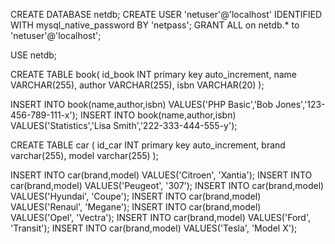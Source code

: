 CREATE DATABASE netdb;
CREATE USER 'netuser'@'localhost' IDENTIFIED WITH mysql_native_password BY 'netpass';
GRANT ALL on netdb.* to 'netuser'@'localhost';

USE netdb;

CREATE TABLE book(
id_book INT primary key auto_increment,
name VARCHAR(255),
author VARCHAR(255),
isbn VARCHAR(20)
);

INSERT INTO book(name,author,isbn) VALUES('PHP Basic','Bob Jones','123-456-789-111-x');
INSERT INTO book(name,author,isbn) VALUES('Statistics','Lisa Smith','222-333-444-555-y');

CREATE TABLE car (
  id_car INT primary key auto_increment,
  brand varchar(255),
  model varchar(255) 
);

INSERT INTO car(brand,model) VALUES('Citroen', 'Xantia');
INSERT INTO car(brand,model) VALUES('Peugeot', '307');
INSERT INTO car(brand,model) VALUES('Hyundai', 'Coupe');
INSERT INTO car(brand,model) VALUES('Renaul', 'Megane');
INSERT INTO car(brand,model) VALUES('Opel', 'Vectra');
INSERT INTO car(brand,model) VALUES('Ford', 'Transit');
INSERT INTO car(brand,model) VALUES('Tesla', 'Model X');